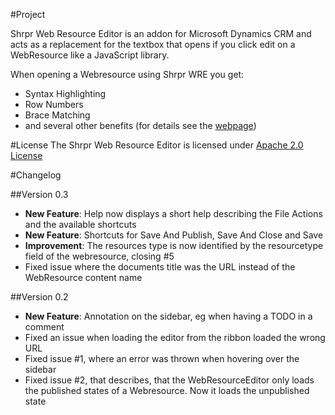 #Project

Shrpr Web Resource Editor is an addon for Microsoft Dynamics CRM and acts as a replacement for the textbox that opens if you click
edit on a WebResource like a JavaScript library.

When opening a Webresource using Shrpr WRE you get:
* Syntax Highlighting
* Row Numbers
* Brace Matching
* and several other benefits (for details see the [webpage](http://www.shrpr.org/p/shrpr-web-resource-editor.html))

#License
The Shrpr Web Resource Editor is licensed under [Apache 2.0 License](http://www.apache.org/licenses/LICENSE-2.0)

#Changelog

##Version 0.3
* **New Feature**: Help now displays a short help describing the File Actions and the available shortcuts
* **New Feature**: Shortcuts for Save And Publish, Save And Close and Save
* **Improvement**: The resources type is now identified by the resourcetype field of the webresource, closing #5
* Fixed issue where the documents title was the URL instead of the WebResource content name

##Version 0.2

* **New Feature**: Annotation on the sidebar, eg when having a TODO in a comment
* Fixed an issue when loading the editor from the ribbon loaded the wrong URL
* Fixed issue #1, where an error was thrown when hovering over the sidebar
* Fixed issue #2, that describes, that the WebResourceEditor only loads the published states of a Webresource. Now it loads the unpublished state
